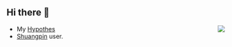 ## Hi there 👋

<img src="https://github-readme-stats.vercel.app/api?username=towry&show_icons=true" align="right" />

- My [Hypothes](https://hypothes.is/users/towry)
- [Shuangpin](https://zh.wikipedia.org/wiki/%E5%8F%8C%E6%8B%BC) user.
